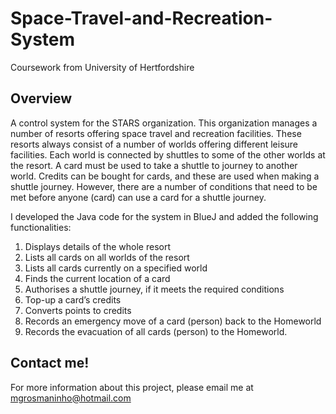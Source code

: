 # Space-Travel-and-Recreation-System
Coursework from University of Hertfordshire

## Overview
A control system for the STARS organization. This organization manages a number of resorts offering space travel and recreation facilities. These resorts always consist of a number of worlds offering different leisure facilities. Each world is connected by shuttles to some of the other worlds at the resort. A card must be used to take a shuttle to journey to another world. Credits can be bought for cards, and these are used when making a shuttle journey. However, there are a number of conditions that need to be met before anyone (card) can use a card for a shuttle journey.

I developed the Java code for the system in BlueJ and added the following functionalities:
1. Displays details of the whole resort
2. Lists all cards on all worlds of the resort
3. Lists all cards currently on a specified world
4. Finds the current location of a card
5. Authorises a shuttle journey, if it meets the required conditions
6. Top-up a card’s credits
7. Converts points to credits
8. Records an emergency move of a card (person) back to the Homeworld
9. Records the evacuation of all cards (person) to the Homeworld.

## Contact me!
For more information about this project, please email me at mgrosmaninho@hotmail.com
